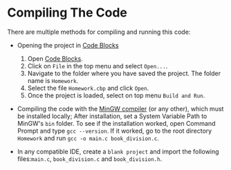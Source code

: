 # Compiling The Code

There are multiple methods for compiling and running this code:

- Opening the project in [Code Blocks](https://www.codeblocks.org/downloads/binaries/)

  1. Open [Code Blocks](https://www.codeblocks.org/downloads/binaries/).
  2. Click on `File` in the top menu and select `Open...`.
  3. Navigate to the folder where you have saved the project. The folder name is `Homework`.
  4. Select the file `Homework.cbp` and click `Open`.
  5. Once the project is loaded, select on top menu `Build and Run`.

- Compiling the code with the [MinGW compiler](https://www.mingw-w64.org/downloads/) (or any other), which must be installed locally; After installation, set a System Variable Path to MinGW's `bin` folder. To see if the installation worked, open Command Prompt and type `gcc --version`. If it worked, go to the root directory `Homework` and run `gcc -o main.c book_division.c`. 

- In any compatible IDE, create a `blank project` and import the following files:`main.c`, `book_division.c` and `book_division.h`.

